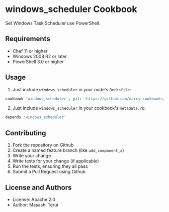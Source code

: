 windows_scheduler Cookbook
==========================
Set Windows Task Scheduler use PowerShell.

Requirements
------------
* Chef 11 or higher
* Windows 2008 R2 or later
* PowerShell 3.0 or higher

Usage
-----

1. Just include `windows_scheduler` in your node's `Berksfile`:

```ruby
cookbook 'windows_scheduler', git: 'https://github.com/marcy-cookbooks/windows_scheduler.git'
```

2. Just include `windows_scheduler` in your cookbook's `metadata.rb`:

```ruby
depends 'windows_scheduler'
```

Contributing
------------

1. Fork the repository on Github
2. Create a named feature branch (like `add_component_x`)
3. Write your change
4. Write tests for your change (if applicable)
5. Run the tests, ensuring they all pass
6. Submit a Pull Request using Github

License and Authors
-------------------
* License: Apache 2.0
* Author: Masashi Terui

